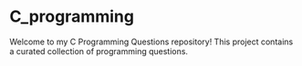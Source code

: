 # C_programming
Welcome to my C Programming Questions repository! This project contains a curated collection of programming questions.
